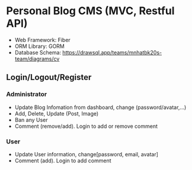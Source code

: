 # Personal Blog CMS (MVC, Restful API)

- Web Framework: Fiber
- ORM Library: GORM
- Database Schema: https://drawsql.app/teams/mnhatbk20s-team/diagrams/cv

## Login/Logout/Register
### Administrator
- Update Blog Infomation from dashboard, change (password/avatar,...)
- Add, Delete, Update (Post, Image)
- Ban any User
- Comment (remove/add). Login to add or remove comment
### User
- Update User information, change[password, email, avatar]
- Comment (add). Login to add comment


